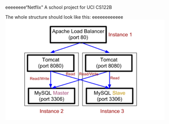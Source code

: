 eeeeeeee“Netflix"
A school project for UCI CS122B

The whole structure should look like this:
eeeeeeeeeeee
![image](https://github.com/cxk123/-Netflix-CS122B/blob/master/images/struture.PNG)
